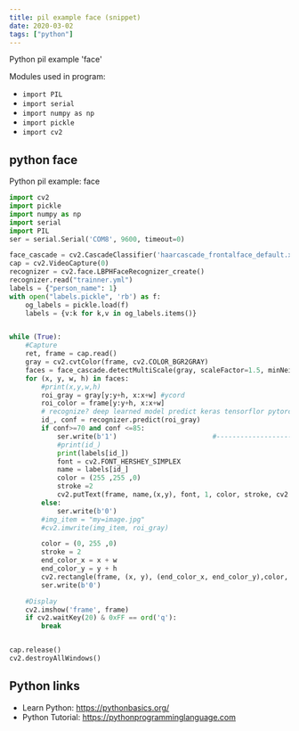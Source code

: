 ```yaml
---
title: pil example face (snippet)
date: 2020-03-02
tags: ["python"]
---
```

Python pil example 'face'


Modules used in program: 
* `import PIL`
* `import serial`
* `import numpy as np`
* `import pickle`
* `import cv2`

## python face

Python pil example: face

```python
import cv2
import pickle
import numpy as np
import serial
import PIL
ser = serial.Serial('COM8', 9600, timeout=0)

face_cascade = cv2.CascadeClassifier('haarcascade_frontalface_default.xml')
cap = cv2.VideoCapture(0)
recognizer = cv2.face.LBPHFaceRecognizer_create()
recognizer.read("trainner.yml")
labels = {"person_name": 1}
with open("labels.pickle", 'rb') as f:
    og_labels = pickle.load(f)
    labels = {v:k for k,v in og_labels.items()}


while (True):
    #Capture
    ret, frame = cap.read()
    gray = cv2.cvtColor(frame, cv2.COLOR_BGR2GRAY)
    faces = face_cascade.detectMultiScale(gray, scaleFactor=1.5, minNeighbors=5)
    for (x, y, w, h) in faces:
        #print(x,y,w,h)
        roi_gray = gray[y:y+h, x:x+w] #ycord
        roi_color = frame[y:y+h, x:x+w]
        # recognize? deep learned model predict keras tensorflor pytorch
        id_, conf = recognizer.predict(roi_gray)
        if conf>=70 and conf <=85:
            ser.write(b'1')                        #-------------------------------------serial
            #print(id_)
            print(labels[id_])
            font = cv2.FONT_HERSHEY_SIMPLEX
            name = labels[id_]
            color = (255 ,255 ,0)
            stroke =2
            cv2.putText(frame, name,(x,y), font, 1, color, stroke, cv2.LINE_AA)
        else:
            ser.write(b'0')
        #img_item = "my=image.jpg"
        #cv2.imwrite(img_item, roi_gray)

        color = (0, 255 ,0)
        stroke = 2
        end_color_x = x + w
        end_color_y = y + h
        cv2.rectangle(frame, (x, y), (end_color_x, end_color_y),color, stroke)
        ser.write(b'0')

    #Display
    cv2.imshow('frame', frame)
    if cv2.waitKey(20) & 0xFF == ord('q'):
        break


cap.release()
cv2.destroyAllWindows()

```

## Python links

- Learn Python: https://pythonbasics.org/
- Python Tutorial: https://pythonprogramminglanguage.com
